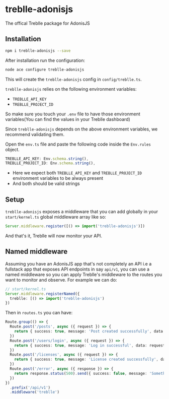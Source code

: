# treblle-adonisjs

The offical Treblle package for AdonisJS

## Installation

```sh
npm i treblle-adonisjs --save
```

After installation run the configuration:

```sh
node ace configure treblle-adonisjs
```

This will create the `treblle-adonisjs` config in `config/treblle.ts`.

`treblle-adonisjs` relies on the following environment variables:

- `TREBLLE_API_KEY`
- `TREBLLE_PROJECT_ID`

So make sure you touch your `.env` file to have those environment variables(You can find the values in your Treblle dashboard)

Since `treblle-adonisjs` depends on the above environment variables, we recommend validating them.

Open the `env.ts` file and paste the following code inside the `Env.rules` object.

```ts
TREBLLE_API_KEY: Env.schema.string(),
TREBLLE_PROJECT_ID: Env.schema.string(),
```

- Here we expect both `TREBLLE_API_KEY` and `TREBLLE_PROJECT_ID` environment variables to be always present
- And both should be valid strings

## Setup

`treblle-adonisjs` exposes a middleware that you can add globally in your `start/kernel.ts` global middleware array like so:

```ts
Server.middleware.register([() => import('treblle-adonisjs')])
```

And that's it, Treblle will now monitor your API.

## Named middleware

Assuming you have an AdonisJS app that's not completely an API i.e a fullstack app that exposes API endpoints in say `api/v1`, you can use a named middleware so you can apply Treblle's middleware to the routes you want to monitor and observe. For example we can do:

```ts
// start/kernel.ts
Server.middleware.registerNamed({
  treblle: [() => import('treblle-adonisjs')
})
```

Then in `routes.ts` you can have:

```ts
Route.group(() => {
  Route.post('/posts', async ({ request }) => {
    return { success: true, message: 'Post created successfully', data: request.body() }
  })
  Route.post('/users/login', async ({ request }) => {
    return { success: true, message: 'Log in successful', data: request.body() }
  })
  Route.post('/licenses', async ({ request }) => {
    return { success: true, message: 'License created successfully', data: request.body() }
  })
  Route.post('/error', async ({ response }) => {
    return response.status(500).send({ success: false, message: 'Something went wrong' })
  })
})
  .prefix('/api/v1')
  .middleware('treblle')
```
